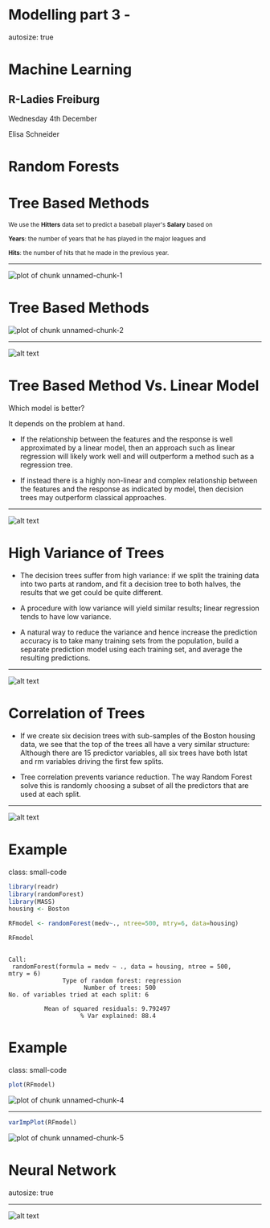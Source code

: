 Modelling part 3 -
========================================================
autosize: true


# Machine Learning

## R-Ladies Freiburg

 Wednesday 4th December

Elisa Schneider

Random Forests
========================================================


Tree Based Methods
========================================================

<small> We use the **Hitters** data set to predict a baseball player's **Salary** based on

**Years**: the number of years that he has played in the major leagues and

**Hits**: the number of hits that he made in the previous year. </small>

***

![plot of chunk unnamed-chunk-1](modeling3-figure/unnamed-chunk-1-1.png)




Tree Based Methods
========================================================

![plot of chunk unnamed-chunk-2](modeling3-figure/unnamed-chunk-2-1.png)

***

![alt text](modeling3-figure/Capture1.png)

Tree Based Method Vs. Linear Model
========================================================

<style>


/* heading for slides with two hashes ## */
.reveal .slides section .slideContent h2 {
   font-size: 40px;
   font-weight: bold;
   color: violet;
}

/* ordered and unordered list styles */
.reveal ul, 
.reveal ol {
    font-size: 25px;
}

</style>

Which model is better? 

It depends on the problem at hand. 
- If the relationship between the features and the response is well approximated
by a linear model, then an approach such as linear regression
will likely work well and will outperform a method such as a regression
tree. 

- If instead there is a highly
non-linear and complex relationship between the features and the response
as indicated by model, then decision trees may outperform classical
approaches.


***

![alt text](modeling3-figure/Capture2.png)

High Variance of Trees
========================================================


- The decision trees suffer from high variance: if we split the training data into two parts at random, and fit a decision tree to both halves, the results that we get could be quite different.

- A procedure with low variance will yield similar
results; linear regression tends to have low variance.

- A natural way to reduce the variance and hence increase the prediction
accuracy  is to take many training sets
from the population, build a separate prediction model using each training
set, and average the resulting predictions.

*** 
![alt text](modeling3-figure/Capture3.png)


<style>
.small-code pre code {
  font-size: 1em;
}
</style>

Correlation of Trees
========================================================

- If we create six decision trees with sub-samples of the Boston housing data, we see that the top of the trees all have a very similar structure: Although there are 15 predictor variables, all six trees have both lstat and rm variables driving the first few splits.

- Tree correlation prevents variance reduction. The way Random Forest solve this is randomly choosing a subset of all the predictors that are used at each split. 

***

![alt text](modeling3-figure/Capture4.png)



Example
========================================================
class: small-code


```r
library(readr)
library(randomForest)
library(MASS)
housing <- Boston

RFmodel <- randomForest(medv~., ntree=500, mtry=6, data=housing)

RFmodel
```

```

Call:
 randomForest(formula = medv ~ ., data = housing, ntree = 500,      mtry = 6) 
               Type of random forest: regression
                     Number of trees: 500
No. of variables tried at each split: 6

          Mean of squared residuals: 9.792497
                    % Var explained: 88.4
```

Example
========================================================
class: small-code


```r
plot(RFmodel)
```

![plot of chunk unnamed-chunk-4](modeling3-figure/unnamed-chunk-4-1.png)

***


```r
varImpPlot(RFmodel)
```

![plot of chunk unnamed-chunk-5](modeling3-figure/unnamed-chunk-5-1.png)

Neural Network
========================================================
autosize: true



****

![alt text](modeling3-figure/Capture5.png)
